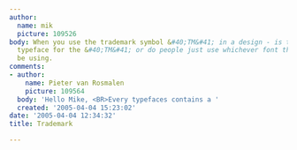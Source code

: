 ```yaml
---
author:
  name: mik
  picture: 109526
body: When you use the trademark symbol &#40;TM&#41; in a design - is there a standard
  typeface for the &#40;TM&#41; or do people just use whichever font they happen to
  be using.
comments:
- author:
    name: Pieter van Rosmalen
    picture: 109564
  body: 'Hello Mike, <BR>Every typefaces contains a '
  created: '2005-04-04 15:23:02'
date: '2005-04-04 12:34:32'
title: Trademark

---
```

